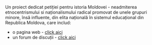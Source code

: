 Un proiect dedicat petiției pentru istoria Moldovei - neadmiterea etnocentrismului si naționalismului radical promovat de unele grupuri minore, însă influente, din elita națională în sistemul educațional din Republica Moldova, care includ: 
- o pagina web - [click aici](https://dudnic.com/istoria/)
- un forum de discuții - [click aici](https://github.com/sdudnic/istoria/discussions)